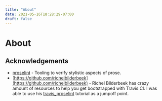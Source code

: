 ```yaml
---
title: "About"
date: 2021-05-16T18:28:29-07:00
draft: false
---
```


# About

## Acknowledgements

* [proselint](https://github.com/amperser/proselint/) - Tooling to verify 
  stylistic aspects of prose.
* [https://github.com/richelbilderbeek](https://github.com/richelbilderbeek) -
  Richel Bilderbeek has crazy amount of resources to help you get bootstrapped
  with Travis CI. I was able to use his
  [travis_proselint](https://github.com/richelbilderbeek/travis_proselint)
  tutorial as a jumpoff point.
